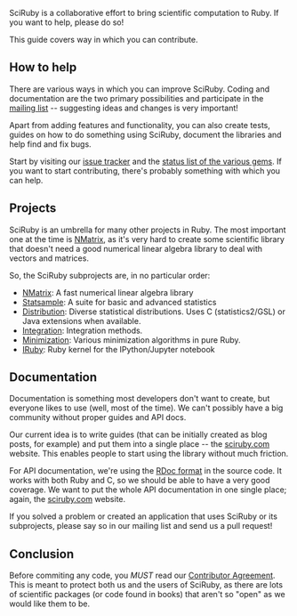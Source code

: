 SciRuby is a collaborative effort to bring scientific computation to Ruby. If you want to help, please do so!

This guide covers way in which you can contribute.

## How to help

There are various ways in which you can improve SciRuby. Coding and documentation are the two primary possibilities and participate in the [mailing list][mailing-list] -- suggesting ideas and changes is very important!

Apart from adding features and functionality, you can also create tests, guides on how to do something using SciRuby, document the libraries and help find and fix bugs.

Start by visiting our [issue tracker](https://github.com/SciRuby/sciruby/issues?state=open) and the
[status list of the various gems](https://minad.github.io/sciruby-gems). If you want to start contributing, there's probably something with which you can help.

## Projects

SciRuby is an umbrella for many other projects in Ruby. The most important one at the time is [NMatrix][nmatrix], as it's very hard to create some scientific library that doesn't need a good numerical linear algebra library to deal with vectors and matrices.

So, the SciRuby subprojects are, in no particular order:

- [NMatrix][nmatrix]: A fast numerical linear algebra library
- [Statsample][statsample]: A suite for basic and advanced statistics
- [Distribution][distribution]: Diverse statistical distributions. Uses C (statistics2/GSL) or Java extensions when available.
- [Integration][integration]: Integration methods.
- [Minimization][minimization]: Various minimization algorithms in pure Ruby.
- [IRuby][iruby]: Ruby kernel for the IPython/Jupyter notebook

## Documentation

Documentation is something most developers don't want to create, but everyone likes to use (well, most of the time). We can't possibly have a big community without proper guides and API docs.

Our current idea is to write guides (that can be initially created as blog posts, for example) and put them into a single place -- the [sciruby.com][sciruby] website. This enables people to start using the library without much friction.

For API documentation, we're using the [RDoc format][rdoc] in the source code. It works with both Ruby and C, so we should be able to have a very good coverage. We want to put the whole API documentation in one single place; again, the [sciruby.com][sciruby] website.

If you solved a problem or created an application that uses SciRuby or its subprojects, please say so in our mailing list and send us a pull request!

## Conclusion

Before commiting any code, you *MUST* read our [Contributor Agreement](http://github.com/SciRuby/sciruby/wiki/Contributor-Agreement). This is meant to protect both us and the users of SciRuby, as there are lots of scientific packages (or code found in books) that aren't so "open" as we would like them to be.

[mailing-list]: https://groups.google.com/forum/?fromgroups#!forum/sciruby-dev
[sciruby]: http://sciruby.com
[nmatrix]: https://github.com/sciruby/nmatrix
[statsample]: https://github.com/SciRuby/statsample
[distribution]: https://github.com/SciRuby/distribution
[integration]: https://github.com/SciRuby/integration
[minimization]: https://github.com/SciRuby/minimization
[iruby]: https://github.com/SciRuby/iruby
[rdoc]: http://rdoc.rubyforge.org/
